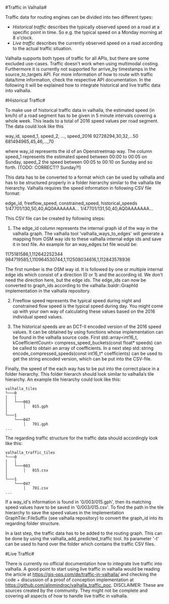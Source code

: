 #Traffic in Valhalla#

Traffic data for routing engines can be divided into two different types:

- *Historical traffic* describes the typically observed speed on a road at a specific point in time. So e.g. the typical speed on a Monday morning at 8 o'clock.
- *Live traffic* describes the currently observed speed on a road according to the actual traffic situation.

Valhalla supports both types of traffic for all APIs, but there are some excluded use-cases. Traffic doesn't work when using multimodal costing. Furthermore it is currently not supported for arrive_by timestamps in the source_to_targets API. For more information of how to route with traffic data/time information, check the respective API documentation. In the following it will be explained how to integrate historical and live traffic data into valhalla.

#Historical Traffic#

To make use of historical traffic data in valhalla, the estimated speed (in km/h) of a road segment has to be given in 5 minute intervals covering a whole week. This leads to a total of 2016 speed values per road segment. The data could look like this

way_id, speed_1, speed_2, ..., speed_2016
92728294,30,32,...50
681494965,45,46,...,70

where way_id represents the id of an Openstreetmap way. The column speed_1 represents the estimated speed between 00:00 to 00:05 on Sunday, speed_2 the speed between 00:05 to 00:10 on Sunday and so forth. (TODO: CORRECT!? Sunday?!)

This data has to be converted to a format which can be used by valhalla and has to be structured properly in a folder hierarchy similar to the valhalla tile hierarchy. Valhalla requires the speed information in following CSV file format:

edge_id, freeflow_speed, constrained_speed, historical_speeds
1/47701/130,50,40,AQ0AAAAAAA...
1/47701/131,50,40,AQ0AAAAAAA...

This CSV file can be created by following steps:

1. The edge_id column represents the internal graph id of the way in the valhalla graph. The valhalla tool 'valhalla_ways_to_edges' will generate a mapping from OSM way ids to these valhalla internal edge ids and save it in text file. An example for an way_edges.txt file would be:

1175181586,1,112642252344
984719585,1,110964530744,1,112508034616,1,112843578936

The first number is the OSM way id. It is followed by one or multiple internal edge ids which consist of a direction (0 or 1) and the according id. We don't need the direction here, but the edge ids. The edge_ids can now be converted to graph_ids according to the valhalla::baldr::GraphId implementation in the valhalla repository.

2. Freeflow speed represents the typical speed during night and constrained flow speed is the typical speed during day. You might come up with your own way of calculating these values based on the 2016 individual speed values.

3. The historical speeds are an DCT-II encoded version of the 2016 speed values. It can be obtained by using functions whose implementation can be found in the valhalla source code. First 
std::array<int16_t, kCoefficientCount> compress_speed_buckets(const float* speeds)
can be called to obtain an array of coefficients. In a next step 
std::string encode_compressed_speeds(const int16_t* coefficients)
can be used to get the string encoded version, which can be put into the CSV-file.

Finally, the speed of the each way has to be put into the correct place in a folder hierarchy. This folder hierarch should look similar to valhalla’s tile hierarchy. An example tile hierarchy could look like this:
```
valhalla_tiles
└───0
│   │
│   └───003
│       │   015.gph
│   
└───1
    └───047
        │   701.gph
...
```

The regarding traffic structure for the traffic data should accordingly look like this:
```
valhalla_traffic_tiles
└───0
│   │
│   └───003
│       │   015.csv
│   
└───1
    └───047
        │   701.csv
...
```

If a way_id's information is found in '0/003/015.gph', then its matching speed values have to be saved in '0/003/015.csv'. To find the path in the tile hierarchy to save the speed values in the implementation GraphTile::FileSuffix (see valhalla repository) to convert the graph_id into its regarding folder structure.

In a last step, the traffic data has to be added to the routing graph. This can be done by using the valhalla_add_predicted_traffic tool. Its parameter '-t' can be used to hand over the folder which contains the traffic CSV files.

#Live Traffic#

There is currently no official documentation how to integrate live traffic into valhalla. A good point to start using live traffic in valhalla would be reading the article at https://gis-ops.com/de/traffic-in-valhalla/ and checking the code + discussion of a proof of conception implementation at https://github.com/alinmindroc/valhalla_traffic_poc. DISCLAIMER: These are sources created by the community. They might not be complete and covering all aspects of how to handle live traffic in valhalla.
